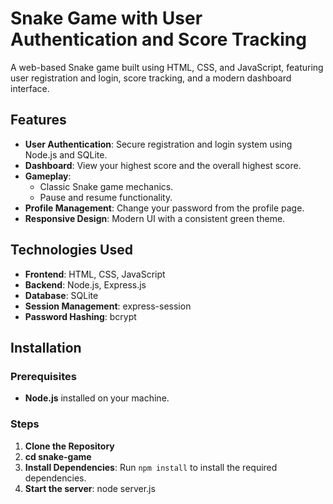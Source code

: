 # Snake Game with User Authentication and Score Tracking

A web-based Snake game built using HTML, CSS, and JavaScript, featuring user registration and login, score tracking, and a modern dashboard interface.

## **Features**

- **User Authentication**: Secure registration and login system using Node.js and SQLite.
- **Dashboard**: View your highest score and the overall highest score.
- **Gameplay**:
  - Classic Snake game mechanics.
  - Pause and resume functionality.
- **Profile Management**: Change your password from the profile page.
- **Responsive Design**: Modern UI with a consistent green theme.

## **Technologies Used**

- **Frontend**: HTML, CSS, JavaScript
- **Backend**: Node.js, Express.js
- **Database**: SQLite
- **Session Management**: express-session
- **Password Hashing**: bcrypt

## **Installation**

### **Prerequisites**

- **Node.js** installed on your machine.

### **Steps**

1. **Clone the Repository**
2. **cd snake-game**
3. **Install Dependencies**: Run `npm install` to install the required dependencies.
4. **Start the server**: node server.js
